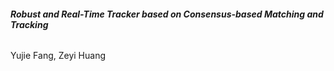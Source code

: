 ###### **Robust and Real-Time Tracker based on Consensus-based Matching and Tracking**
Yujie Fang, Zeyi Huang
